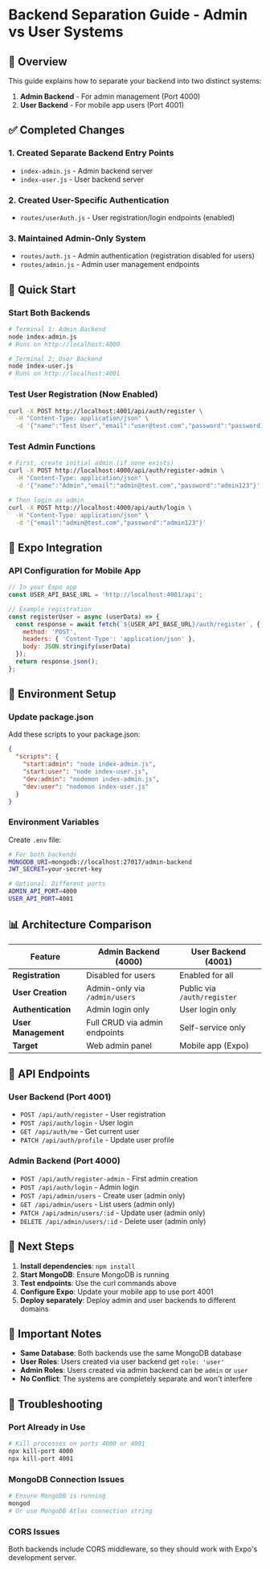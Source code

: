 # Backend Separation Guide - Admin vs User Systems

## 🎯 Overview
This guide explains how to separate your backend into two distinct systems:
1. **Admin Backend** - For admin management (Port 4000)
2. **User Backend** - For mobile app users (Port 4001)

## ✅ Completed Changes

### 1. Created Separate Backend Entry Points
- `index-admin.js` - Admin backend server
- `index-user.js` - User backend server

### 2. Created User-Specific Authentication
- `routes/userAuth.js` - User registration/login endpoints (enabled)

### 3. Maintained Admin-Only System
- `routes/auth.js` - Admin authentication (registration disabled for users)
- `routes/admin.js` - Admin user management endpoints

## 🚀 Quick Start

### Start Both Backends

```bash
# Terminal 1: Admin Backend
node index-admin.js
# Runs on http://localhost:4000

# Terminal 2: User Backend  
node index-user.js
# Runs on http://localhost:4001
```

### Test User Registration (Now Enabled)
```bash
curl -X POST http://localhost:4001/api/auth/register \
  -H "Content-Type: application/json" \
  -d '{"name":"Test User","email":"user@test.com","password":"password123"}'
```

### Test Admin Functions
```bash
# First, create initial admin (if none exists)
curl -X POST http://localhost:4000/api/auth/register-admin \
  -H "Content-Type: application/json" \
  -d '{"name":"Admin","email":"admin@test.com","password":"admin123"}'

# Then login as admin
curl -X POST http://localhost:4000/api/auth/login \
  -H "Content-Type: application/json" \
  -d '{"email":"admin@test.com","password":"admin123"}'
```

## 📱 Expo Integration

### API Configuration for Mobile App
```javascript
// In your Expo app
const USER_API_BASE_URL = 'http://localhost:4001/api';

// Example registration
const registerUser = async (userData) => {
  const response = await fetch(`${USER_API_BASE_URL}/auth/register`, {
    method: 'POST',
    headers: { 'Content-Type': 'application/json' },
    body: JSON.stringify(userData)
  });
  return response.json();
};
```

## 🔧 Environment Setup

### Update package.json
Add these scripts to your package.json:
```json
{
  "scripts": {
    "start:admin": "node index-admin.js",
    "start:user": "node index-user.js",
    "dev:admin": "nodemon index-admin.js",
    "dev:user": "nodemon index-user.js"
  }
}
```

### Environment Variables
Create `.env` file:
```bash
# For both backends
MONGODB_URI=mongodb://localhost:27017/admin-backend
JWT_SECRET=your-secret-key

# Optional: Different ports
ADMIN_API_PORT=4000
USER_API_PORT=4001
```

## 📊 Architecture Comparison

| Feature | Admin Backend (4000) | User Backend (4001) |
|---------|---------------------|---------------------|
| **Registration** | Disabled for users | Enabled for all |
| **User Creation** | Admin-only via `/admin/users` | Public via `/auth/register` |
| **Authentication** | Admin login only | User login only |
| **User Management** | Full CRUD via admin endpoints | Self-service only |
| **Target** | Web admin panel | Mobile app (Expo) |

## 🔄 API Endpoints

### User Backend (Port 4001)
- `POST /api/auth/register` - User registration
- `POST /api/auth/login` - User login
- `GET /api/auth/me` - Get current user
- `PATCH /api/auth/profile` - Update user profile

### Admin Backend (Port 4000)
- `POST /api/auth/register-admin` - First admin creation
- `POST /api/auth/login` - Admin login
- `POST /api/admin/users` - Create user (admin only)
- `GET /api/admin/users` - List users (admin only)
- `PATCH /api/admin/users/:id` - Update user (admin only)
- `DELETE /api/admin/users/:id` - Delete user (admin only)

## 🎯 Next Steps

1. **Install dependencies**: `npm install`
2. **Start MongoDB**: Ensure MongoDB is running
3. **Test endpoints**: Use the curl commands above
4. **Configure Expo**: Update your mobile app to use port 4001
5. **Deploy separately**: Deploy admin and user backends to different domains

## 🚨 Important Notes

- **Same Database**: Both backends use the same MongoDB database
- **User Roles**: Users created via user backend get `role: 'user'`
- **Admin Roles**: Users created via admin backend can be `admin` or `user`
- **No Conflict**: The systems are completely separate and won't interfere

## 🐛 Troubleshooting

### Port Already in Use
```bash
# Kill processes on ports 4000 or 4001
npx kill-port 4000
npx kill-port 4001
```

### MongoDB Connection Issues
```bash
# Ensure MongoDB is running
mongod
# Or use MongoDB Atlas connection string
```

### CORS Issues
Both backends include CORS middleware, so they should work with Expo's development server.
